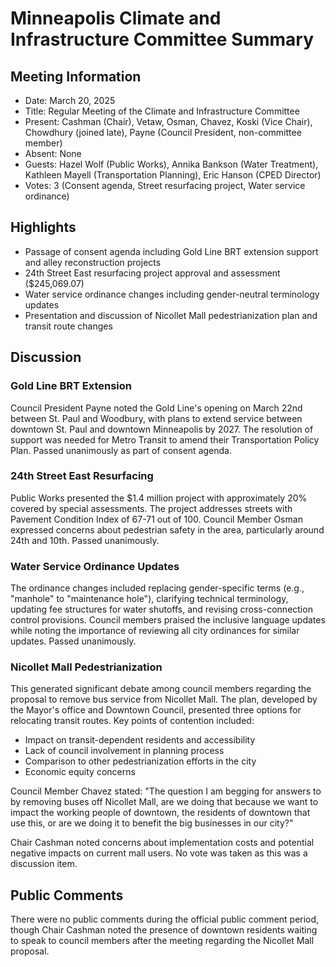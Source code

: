 # Minneapolis Climate and Infrastructure Committee Summary

## Meeting Information
- Date: March 20, 2025
- Title: Regular Meeting of the Climate and Infrastructure Committee
- Present: Cashman (Chair), Vetaw, Osman, Chavez, Koski (Vice Chair), Chowdhury (joined late), Payne (Council President, non-committee member)
- Absent: None
- Guests: Hazel Wolf (Public Works), Annika Bankson (Water Treatment), Kathleen Mayell (Transportation Planning), Eric Hanson (CPED Director)
- Votes: 3 (Consent agenda, Street resurfacing project, Water service ordinance)

## Highlights
- Passage of consent agenda including Gold Line BRT extension support and alley reconstruction projects
- 24th Street East resurfacing project approval and assessment ($245,069.07)
- Water service ordinance changes including gender-neutral terminology updates
- Presentation and discussion of Nicollet Mall pedestrianization plan and transit route changes

## Discussion

### Gold Line BRT Extension
Council President Payne noted the Gold Line's opening on March 22nd between St. Paul and Woodbury, with plans to extend service between downtown St. Paul and downtown Minneapolis by 2027. The resolution of support was needed for Metro Transit to amend their Transportation Policy Plan. Passed unanimously as part of consent agenda.

### 24th Street East Resurfacing
Public Works presented the $1.4 million project with approximately 20% covered by special assessments. The project addresses streets with Pavement Condition Index of 67-71 out of 100. Council Member Osman expressed concerns about pedestrian safety in the area, particularly around 24th and 10th. Passed unanimously.

### Water Service Ordinance Updates
The ordinance changes included replacing gender-specific terms (e.g., "manhole" to "maintenance hole"), clarifying technical terminology, updating fee structures for water shutoffs, and revising cross-connection control provisions. Council members praised the inclusive language updates while noting the importance of reviewing all city ordinances for similar updates. Passed unanimously.

### Nicollet Mall Pedestrianization
This generated significant debate among council members regarding the proposal to remove bus service from Nicollet Mall. The plan, developed by the Mayor's office and Downtown Council, presented three options for relocating transit routes. Key points of contention included:

- Impact on transit-dependent residents and accessibility
- Lack of council involvement in planning process
- Comparison to other pedestrianization efforts in the city
- Economic equity concerns

Council Member Chavez stated: "The question I am begging for answers to by removing buses off Nicollet Mall, are we doing that because we want to impact the working people of downtown, the residents of downtown that use this, or are we doing it to benefit the big businesses in our city?"

Chair Cashman noted concerns about implementation costs and potential negative impacts on current mall users. No vote was taken as this was a discussion item.

## Public Comments
There were no public comments during the official public comment period, though Chair Cashman noted the presence of downtown residents waiting to speak to council members after the meeting regarding the Nicollet Mall proposal.
